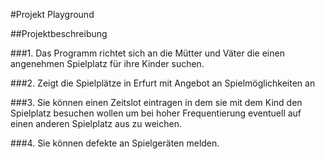 #Projekt Playground

##Projektbeschreibung

###1. Das Programm richtet sich an die Mütter und Väter die einen angenehmen Spielplatz für ihre Kinder suchen.

###2. Zeigt die Spielplätze in Erfurt mit Angebot an Spielmöglichkeiten an

###3. Sie können einen Zeitslot eintragen in dem sie mit dem Kind den Spielplatz besuchen wollen um bei hoher Frequentierung eventuell auf einen anderen Spielplatz aus zu weichen. 

###4. Sie können defekte an Spielgeräten melden.
